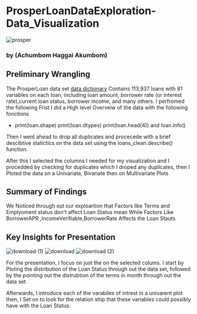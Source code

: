 # ProsperLoanDataExploration-Data_Visualization
![prosper](https://user-images.githubusercontent.com/44718084/197364950-b83790fe-5c1c-4c94-931c-afb894dfafed.png)
### by (Achumbom Haggai Akumbom)
## Preliminary Wrangling
The ProsperLoan data set [data dictionary](https://docs.google.com/spreadsheets/d/1gDyi_L4UvIrLTEC6Wri5nbaMmkGmLQBk-Yx3z0XDEtI/edit#gid=0) Contains 113,937 loans with 81 variables on each loan, including loan amount, borrower rate (or interest rate),current loan status, borrower income, and many others. 
I perfromed the following
Frist I did a High level Overveiw of the data with the following fonctions 
<ul>
    <li>
print(loan.shape)
print(loan.dtypes)
print(loan.head(4)) and loan.info()
        </li>
    </ul>
 Then I went ahead to drop all duplicates and procecede with a brief descibtive statictics 
 on the data set using the loans_clean.describe() function.
 
 After this I selected the columns  I needed for my visualization and I procedded by checking for duplicates which I droped any duplicates, then I Ploted the data on a Univariate, Bivariate then on Multivariate Plots

## Summary of Findings

We Noticed through out our exploartion that Factors like Terms and Emplyoment status don't affect Loan Status mean While Factors Like BorrowerAPR ,IncomeVerifiable,BorrowerRate Affects the Loan Stauts


## Key Insights for Presentation
![download (1)](https://user-images.githubusercontent.com/44718084/197365104-4b9960aa-edf9-4274-920d-edcd5d0b2b81.png)
![download](https://user-images.githubusercontent.com/44718084/197365001-5e41474b-98f2-4dba-a5f3-38d7dfa4942e.png)
![download (2)](https://user-images.githubusercontent.com/44718084/197365078-cd307849-e78a-4405-8bf1-e234a0c73fea.png)

For the presentation, I focus on just the on the selected colums. I start by Ploting the distribution of the  Loan Status through out the data set, followed by the pointing out the distrubtion of the terms in month through out the data set

Afterwards, I introduce each of the varabiles of intrest in a univarent plot then, I Set on to look for the relation ship that these variables could possibly have with the Loan Status.
